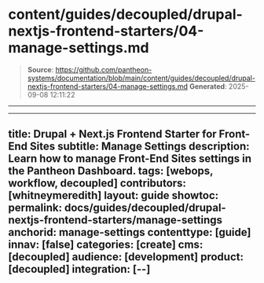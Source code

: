 # content/guides/decoupled/drupal-nextjs-frontend-starters/04-manage-settings.md

> **Source**: https://github.com/pantheon-systems/documentation/blob/main/content/guides/decoupled/drupal-nextjs-frontend-starters/04-manage-settings.md
> **Generated**: 2025-09-08 12:11:22

---

---
title: Drupal + Next.js Frontend Starter for Front-End Sites
subtitle: Manage Settings
description: Learn how to manage Front-End Sites settings in the Pantheon Dashboard.
tags: [webops, workflow, decoupled]
contributors: [whitneymeredith]
layout: guide
showtoc:
permalink: docs/guides/decoupled/drupal-nextjs-frontend-starters/manage-settings
anchorid: manage-settings
contenttype: [guide]
innav: [false]
categories: [create]
cms: [decoupled]
audience: [development]
product: [decoupled]
integration: [--]
---

<Partial file="decoupled-manage-settings.md" />